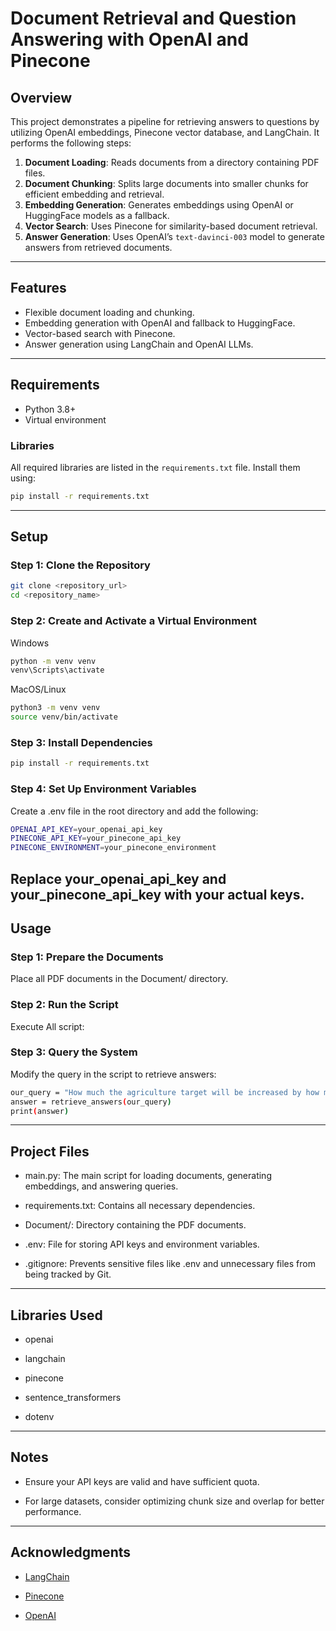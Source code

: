 # Document Retrieval and Question Answering with OpenAI and Pinecone

## Overview
This project demonstrates a pipeline for retrieving answers to questions by utilizing OpenAI embeddings, Pinecone vector database, and LangChain. It performs the following steps:

1. **Document Loading**: Reads documents from a directory containing PDF files.
2. **Document Chunking**: Splits large documents into smaller chunks for efficient embedding and retrieval.
3. **Embedding Generation**: Generates embeddings using OpenAI or HuggingFace models as a fallback.
4. **Vector Search**: Uses Pinecone for similarity-based document retrieval.
5. **Answer Generation**: Uses OpenAI’s `text-davinci-003` model to generate answers from retrieved documents.

---

## Features
- Flexible document loading and chunking.
- Embedding generation with OpenAI and fallback to HuggingFace.
- Vector-based search with Pinecone.
- Answer generation using LangChain and OpenAI LLMs.

---

## Requirements
- Python 3.8+
- Virtual environment

### Libraries
All required libraries are listed in the `requirements.txt` file. Install them using:

```bash
pip install -r requirements.txt
```
---
## Setup

### Step 1: Clone the Repository
```bash
git clone <repository_url>
cd <repository_name>
```

### Step 2: Create and Activate a Virtual Environment

Windows
```bash
python -m venv venv
venv\Scripts\activate
```
MacOS/Linux
```bash
python3 -m venv venv
source venv/bin/activate
```
### Step 3: Install Dependencies
```bash
pip install -r requirements.txt
```
### Step 4: Set Up Environment Variables

Create a .env file in the root directory and add the following:
```bash
OPENAI_API_KEY=your_openai_api_key
PINECONE_API_KEY=your_pinecone_api_key
PINECONE_ENVIRONMENT=your_pinecone_environment
```
Replace your_openai_api_key and your_pinecone_api_key with your actual keys.
---
## Usage

### Step 1: Prepare the Documents

Place all PDF documents in the Document/ directory.

### Step 2: Run the Script

Execute All script:

### Step 3: Query the System

Modify the query in the script to retrieve answers:
```bash
our_query = "How much the agriculture target will be increased by how many crore?"
answer = retrieve_answers(our_query)
print(answer)
```
---
## Project Files

- main.py: The main script for loading documents, generating embeddings, and answering queries.

- requirements.txt: Contains all necessary dependencies.

- Document/: Directory containing the PDF documents.

- .env: File for storing API keys and environment variables.

- .gitignore: Prevents sensitive files like .env and unnecessary files from being tracked by Git.
---
## Libraries Used

- openai

- langchain

- pinecone

- sentence_transformers

- dotenv
---
## Notes

- Ensure your API keys are valid and have sufficient quota.

- For large datasets, consider optimizing chunk size and overlap for better performance.
---
## Acknowledgments

- [LangChain](https://api.python.langchain.com/en/latest/langchain_api_reference.html)

- [Pinecone](https://www.pinecone.io)

- [OpenAI](https://openai.com/)

